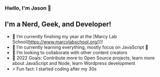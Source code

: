 ### Hwllo, I'm Jason 👋


## I'm a Nerd, Geek, and Developer!

- 🔭 I’m currently finshing my year at the [Marcy Lab School(https://www.marcylabschool.org/)]!
- 🌱 I’m currently learning everything, mostly focus on JavaScript 🤣
- 👯 I’m looking to collaborate with other content creators
- 🥅 2022 Goals: Contribute more to Open Source projects, learn more about JavaScript and Node, learn Wordpress development
- ⚡ Fun fact: I started coding after my 30s


